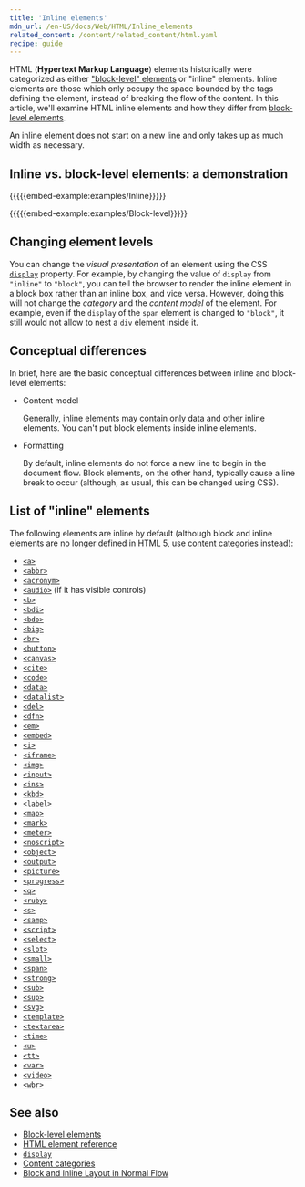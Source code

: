 ```yaml
---
title: 'Inline elements'
mdn_url: /en-US/docs/Web/HTML/Inline_elements
related_content: /content/related_content/html.yaml
recipe: guide
---
```

HTML (**Hypertext Markup Language**) elements historically were categorized as either ["block-level" elements](/en-US/docs/Web/HTML/Block-level_elements) or "inline" elements. Inline elements are those which only occupy the space bounded by the tags defining the element, instead of breaking the flow of the content. In this article, we'll examine HTML inline elements and how they differ from [block-level elements](/en-US/docs/Web/HTML/Block-level_elements).

An inline element does not start on a new line and only takes up as much width as necessary.

## Inline vs. block-level elements: a demonstration

{{{{{embed-example:examples/Inline}}}}}

{{{{{embed-example:examples/Block-level}}}}}

## Changing element levels

You can change the _visual presentation_ of an element using the CSS [`display`](/en-US/docs/Web/CSS/display) property. For example, by changing the value of `display` from `"inline"` to `"block"`, you can tell the browser to render the inline element in a block box rather than an inline box, and vice versa. However, doing this will not change the _category_ and the _content model_ of the element. For example, even if the `display` of the `span` element is changed to `"block"`, it still would not allow to nest a `div` element inside it.

## Conceptual differences

In brief, here are the basic conceptual differences between inline and block-level elements:

- Content model

    Generally, inline elements may contain only data and other inline elements. You can't put block elements inside inline elements.

- Formatting

    By default, inline elements do not force a new line to begin in the document flow. Block elements, on the other hand, typically cause a line break to occur (although, as usual, this can be changed using CSS).

## List of "inline" elements

The following elements are inline by default (although block and inline elements are no longer defined in HTML 5, use [content categories](/en-US/docs/Web/Guide/HTML/Content_categories) instead):

- [`<a>`](/en-US/docs/Web/HTML/Element/a)
- [`<abbr>`](/en-US/docs/Web/HTML/Element/abbr)
- [`<acronym>`](/en-US/docs/Web/HTML/Element/acronym)
- [`<audio>`](/en-US/docs/Web/HTML/Element/audio) (if it has visible controls)
- [`<b>`](/en-US/docs/Web/HTML/Element/b)
- [`<bdi>`](/en-US/docs/Web/HTML/Element/bdi)
- [`<bdo>`](/en-US/docs/Web/HTML/Element/bdo)
- [`<big>`](/en-US/docs/Web/HTML/Element/big)
- [`<br>`](/en-US/docs/Web/HTML/Element/br)
- [`<button>`](/en-US/docs/Web/HTML/Element/button)
- [`<canvas>`](/en-US/docs/Web/HTML/Element/canvas)
- [`<cite>`](/en-US/docs/Web/HTML/Element/cite)
- [`<code>`](/en-US/docs/Web/HTML/Element/code)
- [`<data>`](/en-US/docs/Web/HTML/Element/data)
- [`<datalist>`](/en-US/docs/Web/HTML/Element/datalist)
- [`<del>`](/en-US/docs/Web/HTML/Element/del)
- [`<dfn>`](/en-US/docs/Web/HTML/Element/dfn)
- [`<em>`](/en-US/docs/Web/HTML/Element/em)
- [`<embed>`](/en-US/docs/Web/HTML/Element/embed)
- [`<i>`](/en-US/docs/Web/HTML/Element/i)
- [`<iframe>`](/en-US/docs/Web/HTML/Element/iframe)
- [`<img>`](/en-US/docs/Web/HTML/Element/img)
- [`<input>`](/en-US/docs/Web/HTML/Element/input)
- [`<ins>`](/en-US/docs/Web/HTML/Element/ins)
- [`<kbd>`](/en-US/docs/Web/HTML/Element/kbd)
- [`<label>`](/en-US/docs/Web/HTML/Element/label)
- [`<map>`](/en-US/docs/Web/HTML/Element/map)
- [`<mark>`](/en-US/docs/Web/HTML/Element/mark)
- [`<meter>`](/en-US/docs/Web/HTML/Element/meter)
- [`<noscript>`](/en-US/docs/Web/HTML/Element/noscript)
- [`<object>`](/en-US/docs/Web/HTML/Element/object)
- [`<output>`](/en-US/docs/Web/HTML/Element/output)
- [`<picture>`](/en-US/docs/Web/HTML/Element/picture)
- [`<progress>`](/en-US/docs/Web/HTML/Element/progress)
- [`<q>`](/en-US/docs/Web/HTML/Element/q)
- [`<ruby>`](/en-US/docs/Web/HTML/Element/ruby)
- [`<s>`](/en-US/docs/Web/HTML/Element/s)
- [`<samp>`](/en-US/docs/Web/HTML/Element/samp)
- [`<script>`](/en-US/docs/Web/HTML/Element/script)
- [`<select>`](/en-US/docs/Web/HTML/Element/select)
- [`<slot>`](/en-US/docs/Web/HTML/Element/slot)
- [`<small>`](/en-US/docs/Web/HTML/Element/small)
- [`<span>`](/en-US/docs/Web/HTML/Element/span)
- [`<strong>`](/en-US/docs/Web/HTML/Element/strong)
- [`<sub>`](/en-US/docs/Web/HTML/Element/sub)
- [`<sup>`](/en-US/docs/Web/HTML/Element/sup)
- [`<svg>`](/en-US/docs/Web/HTML/Element/svg)
- [`<template>`](/en-US/docs/Web/HTML/Element/template)
- [`<textarea>`](/en-US/docs/Web/HTML/Element/textarea)
- [`<time>`](/en-US/docs/Web/HTML/Element/time)
- [`<u>`](/en-US/docs/Web/HTML/Element/u)
- [`<tt>`](/en-US/docs/Web/HTML/Element/tt)
- [`<var>`](/en-US/docs/Web/HTML/Element/var)
- [`<video>`](/en-US/docs/Web/HTML/Element/video)
- [`<wbr>`](/en-US/docs/Web/HTML/Element/wbr)

## See also

- [Block-level elements](/en-US/docs/Web/HTML/Block-level_elements)
- [HTML element reference](/en-US/docs/Web/HTML/Element)
- [`display`](/en-US/docs/Web/CSS/display)
- [Content categories](/en-US/docs/Web/Guide/HTML/Content_categories)
- [Block and Inline Layout in Normal Flow](/en-US/docs/Web/CSS/CSS_Flow_Layout/Block_and_Inline_Layout_in_Normal_Flow)
